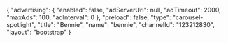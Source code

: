 {
    "advertising": {
        "enabled": false,
        "adServerUrl": null,
        "adTimeout": 2000,
        "maxAds": 100,
        "adInterval": 0
    },
    "preload": false,
    "type": "carousel-spotlight",
    "title": "Bennie",
    "name": "bennie",
    "channelId": "123212830",
    "layout": "bootstrap"
}
